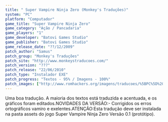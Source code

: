 ```yaml
---
title: " Super Vampire Ninja Zero (Monkey's Traduções)"
system: "PC"
platform: "Computador"
game_title: "Super Vampire Ninja Zero"
game_category: "Ação / Pancadaria"
game_players: "1"
game_developer: "Batovi Games Studio"
game_publisher: "Batovi Games Studio"
game_release_date: "??/12/2009"
patch_author: "Samus"
patch_group: "Monkey's Traduções"
patch_site: "http://www.monkeystraducoes.com/"
patch_version: "???"
patch_release: "22/06/2010"
patch_type: "Instalador EXE"
patch_progress: "Textos - 95% / Imagens - 100%"
patch_images: ["http://www.romhackers.org/imagens/traducoes/%5BPC%5D%20Super%20Vampire%20Ninja%20Zero%20-%20Monkey's%20Tradu%C3%A7%C3%B5es%20-%201.jpg","http://www.romhackers.org/imagens/traducoes/%5BPC%5D%20Super%20Vampire%20Ninja%20Zero%20-%20Monkey's%20Tradu%C3%A7%C3%B5es%20-%202.jpg","http://www.romhackers.org/imagens/traducoes/%5BPC%5D%20Super%20Vampire%20Ninja%20Zero%20-%20Monkey's%20Tradu%C3%A7%C3%B5es%20-%203.jpg"]
---
```

Uma boa tradução. A maioria dos textos está traduzida e acentuada, e os gráficos foram editados.NOVIDADES DA VERSÃO:- Corrigidos os erros ortográficos vamiro e exelentes.ATENÇÃO:Esta tradução deve ser instalada na pasta assets do jogo Super Vampire Ninja Zero Versão 0.1 (protótipo).